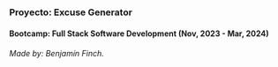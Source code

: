### Proyecto: Excuse Generator
#### Bootcamp: Full Stack Software Development (Nov, 2023 - Mar, 2024)
###### Made by: Benjamín Finch.
